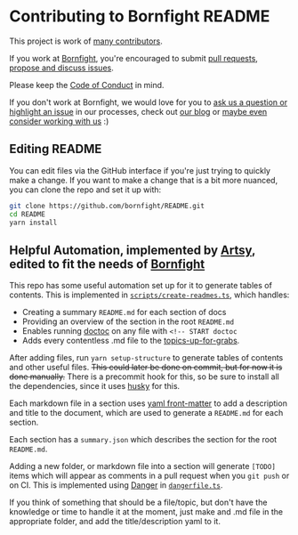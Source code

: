 # Contributing to Bornfight README

This project is work of [many contributors](https://github.com/bornfight/README/graphs/contributors).

If you work at [Bornfight](https://www.bornfight.com), you're encouraged to submit
[pull requests](https://github.com/bornfight/README/pulls),
[propose and discuss issues](https://github.com/bornfight/README/issues).

Please keep the [Code of Conduct](CODE_OF_CONDUCT.md) in mind.

If you don't work at Bornfight, we would love for you to
[ask us a question or highlight an issue](https://github.com/bornfight/README/issues) in our processes, check out
[our blog](https://www.bornfight.com/blog) or
[maybe even consider working with us](https://www.bornfight.com/careers) :)

## Editing README

You can edit files via the GitHub interface if you're just trying to quickly make a change. If you want to make a
change that is a bit more nuanced, you can clone the repo and set it up with:

```sh
git clone https://github.com/bornfight/README.git
cd README
yarn install
```

## Helpful Automation, implemented by [Artsy](https://github.com/artsy/README/tree/master/scripts), edited to fit the needs of [Bornfight](https://www.bornfight.com)

This repo has some useful automation set up for it to generate tables of contents. This is implemented in
[`scripts/create-readmes.ts`](scripts/create-readmes.ts), which handles:

-   Creating a summary `README.md` for each section of docs
-   Providing an overview of the section in the root `README.md`
-   Enables running [doctoc](https://github.com/thlorenz/doctoc#readme) on any file with `<!-- START doctoc`
-   Adds every contentless .md file to the [topics-up-for-grabs](topics-up-for-grabs.md).

After adding files, run `yarn setup-structure` to generate tables of contents and other useful files. ~~This could
later be done on commit, but for now it is done manually.~~ There is a precommit hook for this, so be sure to
install all the dependencies, since it uses [husky](https://github.com/typicode/husky) for this.

Each markdown file in a section uses [yaml front-matter](https://jekyllrb.com/docs/frontmatter/) to add a
description and title to the document, which are used to generate a `README.md` for each section.

Each section has a `summary.json` which describes the section for the root `README.md`.

Adding a new folder, or markdown file into a section will generate `[TODO]` items which will appear as comments in
a pull request when you `git push` or on CI. This is implemented using [Danger](https://danger.systems) in
[`dangerfile.ts`](/dangerfile.ts).

If you think of something that should be a file/topic, but don't have the knowledge or time to handle it at the
moment, just make and .md file in the appropriate folder, and add the title/description yaml to it.

